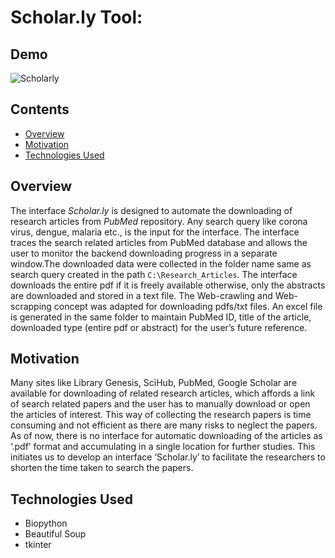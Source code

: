 # Scholar.ly Tool:

## Demo
 
 ![Scholarly](https://drive.google.com/uc?export=view&id=1VF196eZFm3BTFPvF0pA1MBWDPUya_Sre)
 
## Contents
* [Overview](https://github.com/debapratim1234/Scholarly-Tool/#overview)
* [Motivation](https://github.com/debapratim1234/Scholarly-Tool/#motivation)
* [Technologies Used](https://github.com/debapratim1234/Scholarly-Tool/#technologies-used)

## Overview
 
 The interface *Scholar.ly* is designed to automate the downloading of research articles from *PubMed* repository. Any search query like corona virus, dengue, malaria etc., is the  input for the interface. The interface traces the search related articles from PubMed database and allows the user to monitor the backend downloading progress in a separate window.The downloaded data were collected in the folder name same as search query created in the path ```C:\Research_Articles```. The interface downloads the entire pdf if it is freely available otherwise, only the abstracts are downloaded and stored in a text file. The Web-crawling and Web-scrapping concept was adapted for downloading pdfs/txt files. An excel file is generated in the same folder to maintain PubMed ID, title of the article, downloaded type (entire pdf or abstract) for the user’s future reference.
 
## Motivation
 
 Many sites like Library Genesis, SciHub, PubMed, Google Scholar are available for downloading of related research articles, which affords a link of search related papers and the user has to manually download or open the articles of interest. This way of collecting the research papers is time consuming and not efficient as there are many risks to neglect the papers. As of now, there is no interface for automatic downloading of the articles as ‘.pdf’ format and accumulating in a single location for further studies. This initiates us to develop an interface ‘Scholar.ly’ to facilitate the researchers to shorten the time taken to search the papers.

## Technologies Used

 * Biopython
 * Beautiful Soup
 * tkinter
